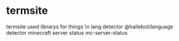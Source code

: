 # termsite
 termsite
used librarys for things \n
lang detector @hailebot/language detector
minecraft server status mc-server-status
